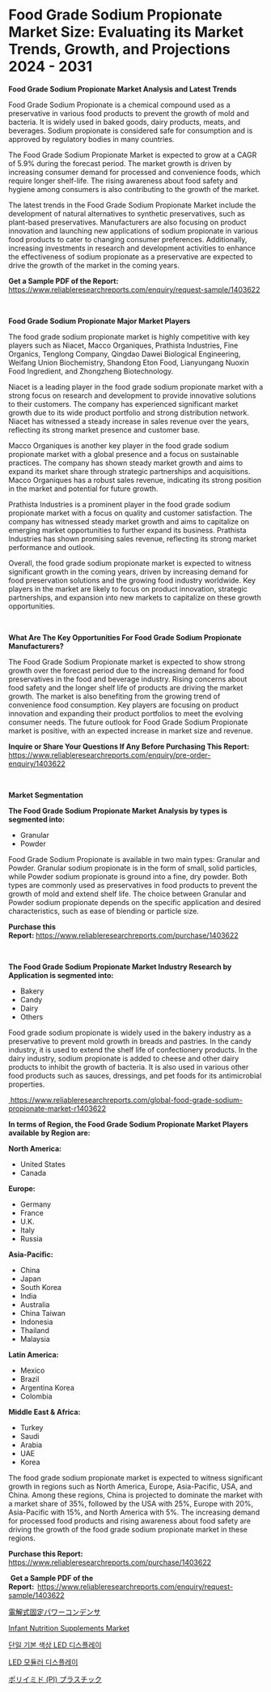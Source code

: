<p><h1>Food Grade Sodium Propionate Market Size: Evaluating its Market Trends, Growth, and Projections 2024 - 2031</h1></p><p><strong>Food Grade Sodium Propionate Market Analysis and Latest Trends</strong></p>
<p><p>Food Grade Sodium Propionate is a chemical compound used as a preservative in various food products to prevent the growth of mold and bacteria. It is widely used in baked goods, dairy products, meats, and beverages. Sodium propionate is considered safe for consumption and is approved by regulatory bodies in many countries.</p><p>The Food Grade Sodium Propionate Market is expected to grow at a CAGR of 5.9% during the forecast period. The market growth is driven by increasing consumer demand for processed and convenience foods, which require longer shelf-life. The rising awareness about food safety and hygiene among consumers is also contributing to the growth of the market.</p><p>The latest trends in the Food Grade Sodium Propionate Market include the development of natural alternatives to synthetic preservatives, such as plant-based preservatives. Manufacturers are also focusing on product innovation and launching new applications of sodium propionate in various food products to cater to changing consumer preferences. Additionally, increasing investments in research and development activities to enhance the effectiveness of sodium propionate as a preservative are expected to drive the growth of the market in the coming years.</p></p>
<p><strong>Get a Sample PDF of the Report:&nbsp;</strong> <a href="https://www.reliableresearchreports.com/enquiry/request-sample/1403622">https://www.reliableresearchreports.com/enquiry/request-sample/1403622</a></p>
<p>&nbsp;</p>
<p><strong>Food Grade Sodium Propionate Major Market Players</strong></p>
<p><p>The food grade sodium propionate market is highly competitive with key players such as Niacet, Macco Organiques, Prathista Industries, Fine Organics, Tenglong Company, Qingdao Dawei Biological Engineering, Weifang Union Biochemistry, Shandong Eton Food, Lianyungang Nuoxin Food Ingredient, and Zhongzheng Biotechnology.</p><p>Niacet is a leading player in the food grade sodium propionate market with a strong focus on research and development to provide innovative solutions to their customers. The company has experienced significant market growth due to its wide product portfolio and strong distribution network. Niacet has witnessed a steady increase in sales revenue over the years, reflecting its strong market presence and customer base.</p><p>Macco Organiques is another key player in the food grade sodium propionate market with a global presence and a focus on sustainable practices. The company has shown steady market growth and aims to expand its market share through strategic partnerships and acquisitions. Macco Organiques has a robust sales revenue, indicating its strong position in the market and potential for future growth.</p><p>Prathista Industries is a prominent player in the food grade sodium propionate market with a focus on quality and customer satisfaction. The company has witnessed steady market growth and aims to capitalize on emerging market opportunities to further expand its business. Prathista Industries has shown promising sales revenue, reflecting its strong market performance and outlook.</p><p>Overall, the food grade sodium propionate market is expected to witness significant growth in the coming years, driven by increasing demand for food preservation solutions and the growing food industry worldwide. Key players in the market are likely to focus on product innovation, strategic partnerships, and expansion into new markets to capitalize on these growth opportunities.</p></p>
<p>&nbsp;</p>
<p><strong>What Are The Key Opportunities For Food Grade Sodium Propionate Manufacturers?</strong></p>
<p><p>The Food Grade Sodium Propionate market is expected to show strong growth over the forecast period due to the increasing demand for food preservatives in the food and beverage industry. Rising concerns about food safety and the longer shelf life of products are driving the market growth. The market is also benefiting from the growing trend of convenience food consumption. Key players are focusing on product innovation and expanding their product portfolios to meet the evolving consumer needs. The future outlook for Food Grade Sodium Propionate market is positive, with an expected increase in market size and revenue.</p></p>
<p><strong>Inquire or Share Your Questions If Any Before Purchasing This Report:</strong> <a href="https://www.reliableresearchreports.com/enquiry/pre-order-enquiry/1403622">https://www.reliableresearchreports.com/enquiry/pre-order-enquiry/1403622</a></p>
<p>&nbsp;</p>
<p><strong>Market Segmentation</strong></p>
<p><strong>The Food Grade Sodium Propionate Market Analysis by types is segmented into:</strong></p>
<p><ul><li>Granular</li><li>Powder</li></ul></p>
<p><p>Food Grade Sodium Propionate is available in two main types: Granular and Powder. Granular sodium propionate is in the form of small, solid particles, while Powder sodium propionate is ground into a fine, dry powder. Both types are commonly used as preservatives in food products to prevent the growth of mold and extend shelf life. The choice between Granular and Powder sodium propionate depends on the specific application and desired characteristics, such as ease of blending or particle size.</p></p>
<p><strong>Purchase this Report:&nbsp;</strong><a href="https://www.reliableresearchreports.com/purchase/1403622">https://www.reliableresearchreports.com/purchase/1403622</a></p>
<p>&nbsp;</p>
<p><strong>The Food Grade Sodium Propionate Market Industry Research by Application is segmented into:</strong></p>
<p><ul><li>Bakery</li><li>Candy</li><li>Dairy</li><li>Others</li></ul></p>
<p><p>Food grade sodium propionate is widely used in the bakery industry as a preservative to prevent mold growth in breads and pastries. In the candy industry, it is used to extend the shelf life of confectionery products. In the dairy industry, sodium propionate is added to cheese and other dairy products to inhibit the growth of bacteria. It is also used in various other food products such as sauces, dressings, and pet foods for its antimicrobial properties.</p></p>
<p><a href="https://www.reliableresearchreports.com/global-food-grade-sodium-propionate-market-r1403622">&nbsp;https://www.reliableresearchreports.com/global-food-grade-sodium-propionate-market-r1403622</a></p>
<p><strong>In terms of Region, the Food Grade Sodium Propionate Market Players available by Region are:</strong></p>
<p>
    <p> <strong> North America: </strong>
        <ul>
            <li>United States</li>
            <li>Canada</li>
        </ul>
        </p> 
    <p> <strong> Europe: </strong>
        <ul>
            <li>Germany</li>
            <li>France</li>
            <li>U.K.</li>
            <li>Italy</li>
            <li>Russia</li>
        </ul>
        </p> 
    <p> <strong> Asia-Pacific: </strong>
        <ul>
            <li>China</li>
            <li>Japan</li>
            <li>South Korea</li>
            <li>India</li>
            <li>Australia</li>
            <li>China Taiwan</li>
            <li>Indonesia</li>
            <li>Thailand</li>
            <li>Malaysia</li>
        </ul>
        </p> 
    <p> <strong> Latin America: </strong>
        <ul>
            <li>Mexico</li>
            <li>Brazil</li>
            <li>Argentina Korea</li>
            <li>Colombia</li>
        </ul>
        </p> 
    <p> <strong> Middle East & Africa: </strong>
        <ul>
            <li>Turkey</li>
            <li>Saudi</li>
            <li>Arabia</li>
            <li>UAE</li>
            <li>Korea</li>
        </ul>
    </p>
    </p>
<p><p>The food grade sodium propionate market is expected to witness significant growth in regions such as North America, Europe, Asia-Pacific, USA, and China. Among these regions, China is projected to dominate the market with a market share of 35%, followed by the USA with 25%, Europe with 20%, Asia-Pacific with 15%, and North America with 5%. The increasing demand for processed food products and rising awareness about food safety are driving the growth of the food grade sodium propionate market in these regions.</p></p>
<p><strong>Purchase this Report: </strong><a href="https://www.reliableresearchreports.com/purchase/1403622">https://www.reliableresearchreports.com/purchase/1403622</a></p>
<p>&nbsp;<strong>Get a Sample PDF of the Report:&nbsp;&nbsp;</strong><a href="https://www.reliableresearchreports.com/enquiry/request-sample/1403622">https://www.reliableresearchreports.com/enquiry/request-sample/1403622</a></p>
<p><strong></strong></p>
<p><p><a href="https://github.com/RudyBoyer2017/Market-Research-Report-List-1/blob/main/6959155114387.md">電解式固定パワーコンデンサ</a></p><p><a href="https://github.com/abdillahsp58/Market-Research-Report-List-1/blob/main/infant-nutrition-supplements-market.md">Infant Nutrition Supplements Market</a></p><p><a href="https://github.com/Hubertstyenger6685/Market-Research-Report-List-2/blob/main/7886810124494.md">단일 기본 색상 LED 디스플레이</a></p><p><a href="https://github.com/anton65482023/Market-Research-Report-List-1/blob/main/1996391124495.md">LED 모듈러 디스플레이</a></p><p><a href="https://github.com/BrionnaBoyle/Market-Research-Report-List-1/blob/main/8606984114388.md">ポリイミド (PI) プラスチック</a></p></p>